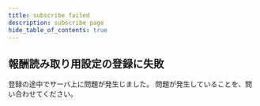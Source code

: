 ```yaml
---
title: subscribe failed
description: subscribe page
hide_table_of_contents: true
---
```


## 報酬読み取り用設定の登録に失敗


登録の途中でサーバ上に問題が発生じました。
問題が発生していることを、問い合わせてください。
